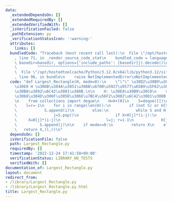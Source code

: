 ```yaml
---
data:
  _extendedDependsOn: []
  _extendedRequiredBy: []
  _extendedVerifiedWith: []
  _isVerificationFailed: false
  _pathExtension: py
  _verificationStatusIcon: ':warning:'
  attributes:
    links: []
  bundledCode: "Traceback (most recent call last):\n  File \"/opt/hostedtoolcache/Python/3.12.0/x64/lib/python3.12/site-packages/onlinejudge_verify/documentation/build.py\"\
    , line 71, in _render_source_code_stat\n    bundled_code = language.bundle(stat.path,\
    \ basedir=basedir, options={'include_paths': [basedir]}).decode()\n          \
    \         ^^^^^^^^^^^^^^^^^^^^^^^^^^^^^^^^^^^^^^^^^^^^^^^^^^^^^^^^^^^^^^^^^^^^^^^^^^^^^^^^^\n\
    \  File \"/opt/hostedtoolcache/Python/3.12.0/x64/lib/python3.12/site-packages/onlinejudge_verify/languages/python.py\"\
    , line 96, in bundle\n    raise NotImplementedError\nNotImplementedError\n"
  code: "def Largest_Rectangle(H, mode=0):\n    \"\"\" \u30D2\u30B9\u30C8\u30B0\u30E9\
    \u30E0 H \u306B\u304A\u3051\u308B\u6700\u5927\u9577\u65B9\u5F62\u306E\u30B5\u30A4\
    \u30BA\u3092\u6C42\u3081\u308B.\n\n    H: \u30EA\u30B9\u30C8\n    mode: 1 \u306E\
    \u3068\u304D\u306F\u305D\u306E\u7BC4\u56F2\u3082\u6C42\u3081\u308B.\n    \"\"\"\
    \n    from collections import deque\n    H=H+[0]\n    S=deque([])\n    X=H[0]\n\
    \    l=r=-1\n    for i in range(len(H)):\n        if (not S) or H[S[-1]]<H[i]:\n\
    \            S.append(i)\n        else:\n            while S and H[S[-1]]>=H[i]:\n\
    \                j=S.pop()\n                if X<H[j]*(i-j):\n               \
    \     X=H[j]*(i-j)\n                    l=j; r=i-1\n            H[j]=H[i]\n  \
    \          S.append(j)\n\n    if mode==0:\n        return X\n    else:\n     \
    \   return X,(l,r)\n"
  dependsOn: []
  isVerificationFile: false
  path: Largest_Rectangle.py
  requiredBy: []
  timestamp: '2022-12-24 17:41:50+09:00'
  verificationStatus: LIBRARY_NO_TESTS
  verifiedWith: []
documentation_of: Largest_Rectangle.py
layout: document
redirect_from:
- /library/Largest_Rectangle.py
- /library/Largest_Rectangle.py.html
title: Largest_Rectangle.py
---
```


